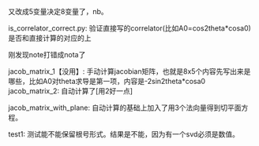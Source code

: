 又改成5变量决定8变量了，nb。

is_correlator_correct.py: 验证直接写的correlator(比如A0=cos2theta*cosa0)是否和直接计算的对应的上

刚发现note打错成nota了

jacob_matrix_1【没用】: 手动计算jacobian矩阵，也就是8x5个内容先写出来是哪些，比如A0对theta求导是第一项，内容是-2sin2theta*cosa0
jacob_matrix_2: 自动计算了[用2好一点]

jacob_matrix_with_plane: 自动计算的基础上加入了用3个法向量得到切平面方程。

test1: 测试能不能保留根号形式。结果是不能，因为有一个svd必须是数值。


